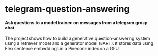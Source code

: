 # telegram-question-answering
#### Ask questions to a model trained on messages from a telegram group chat

The project shows how to build a generative question-answering system using a retriever model and a generator model (BART). It stores data using Flex sentence embeddings in a Pinecone index on a GPU.
